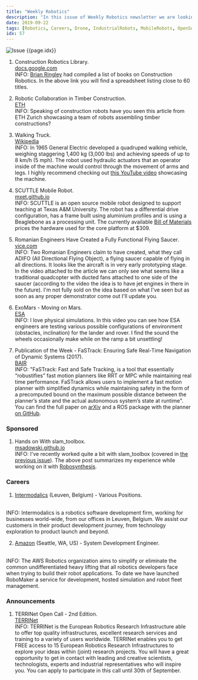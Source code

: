 ```yaml
---
title: "Weekly Robotics"
description: "In this issue of Weekly Robotics newsletter we are looking at robotics in construction, a walking truck, an affordable mobile robot, a flying saucer and more!"
date: 2019-09-22
tags: [Robotics, Careers, Drone, IndustrialRobots, MobileRobots, OpenSource, Space, SLAM]
idx: 57
---
```

![Issue {{page.idx}}](/img/headers/{{page.idx}}.jpg "Issue {{page.idx}}")

1) Construction Robotics Library.
<br>[docs.google.com](https://docs.google.com/spreadsheets/d/1tJFsyj3bAW_d-02T8BZXBXuVK-2kOjPQvh5STzWgymo/edit#gid=0)<br>
INFO: [Brian Ringley](https://twitter.com/brianringley/status/1170351203861094400) had compiled a list of books on Construction Robotics. In the above link you will find a spreadsheet listing close to 60 titles.

2) Robotic Collaboration in Timber Construction.
<br>[ETH](https://ethz.ch/en/news-and-events/eth-news/news/2018/03/spatial-timber-assemblies.html)<br>
INFO: Speaking of construction robots have you seen this article from ETH Zurich showcasing a team of robots assembling timber constructions?

4) Walking Truck.
<br>[Wikipedia](https://en.m.wikipedia.org/wiki/Walking_truck)<br>
INFO: In 1965 General Electric developed a quadruped walking vehicle, weighing staggering 1,400 kg (3,000 lbs) and achieving speeds of up to 8 km/h (5 mph). The robot used hydraulic actuators that an operator inside of the machine would control through the movement of arms and legs. I highly recommend checking out [this YouTube video](https://youtu.be/ZMGCFLEYakM) showcasing the machine.

3) SCUTTLE Mobile Robot.
<br>[mxet.github.io](https://mxet.github.io/SCUTTLE/)<br>
INFO: SCUTTLE is an open source mobile robot designed to support teaching at Texas A&M University. The robot has a differential drive configuration, has a frame built using aluminium profiles and is using a Beaglebone as a processing unit. The currently available [Bill of Materials](https://github.com/MXET/SCUTTLE/blob/master/hardware/Scuttle%20Bill%20of%20Materials.pdf) prices the hardware used for the core platform at $309.

5) Romanian Engineers Have Created a Fully Functional Flying Saucer.
<br>[vice.com](https://www.vice.com/en_us/article/kz4qey/romanian-engineers-have-created-a-fully-functional-flying-saucer-adifo)<br>
INFO: Two Romanian Engineers claim to have created, what they call ADIFO (All Directional Flying Object), a flying saucer capable of flying in all directions. It looks like the aircraft is in very early prototyping stage. In the video attached to the article we can only see what seems like a traditional quadcopter with ducted fans attached to one side of the saucer (according to the video the idea is to have jet engines in there in the future). I'm not fully sold on the idea based on what I've seen but as soon as any proper demonstrator come out I'll update you.

6) ExoMars - Moving on Mars.
<br>[ESA](http://www.esa.int/spaceinvideos/Videos/2019/08/ExoMars_Moving_on_Mars)<br>
INFO: I love physical simulations. In this video you can see how ESA engineers are testing various possible configurations of environment (obstacles, inclination) for the lander and rover. I find the sound the wheels occasionally make while on the ramp a bit unsettling!

7) Publication of the Week - FaSTrack: Ensuring Safe Real-Time Navigation of Dynamic Systems (2017).
<br>[BAIR](https://bair.berkeley.edu/blog/2017/12/05/fastrack/)<br>
INFO: "FaSTrack: Fast and Safe Tracking, is a tool that essentially “robustifies” fast motion planners like RRT or MPC while maintaining real time performance. FaSTrack allows users to implement a fast motion planner with simplified dynamics while maintaining safety in the form of a precomputed bound on the maximum possible distance between the planner’s state and the actual autonomous system’s state at runtime". You can find the full paper on [arXiv](https://arxiv.org/abs/1703.07373) and a ROS package with the planner [on GitHub](https://github.com/HJReachability/meta_fastrack).

### Sponsored

1) Hands on With slam_toolbox.
<br>[msadowski.github.io](https://msadowski.github.io/hands-on-with-slam_toolbox/)<br>
INFO: I've recently worked quite a bit with slam_toolbox (covered in [the previous issue](https://weeklyrobotics.com/weekly-robotics-56)). The above post summarizes my experience while working on it with [Robosynthesis](https://www.robosynthesis.com/).

### Careers

1) [Intermodalics](https://www.intermodalics.eu/join-us) (Leuven, Belgium) - Various Positions.
<br>
INFO: Intermodalics is a robotics software development firm, working for businesses world-wide, from our offices in Leuven, Belgium. We assist our customers in their product development journey, from technology exploration to product launch and beyond.

2) [Amazon](https://www.amazon.jobs/en/jobs/920976/system-development-engineer) (Seattle, WA, US) - System Development Engineer.
<br>
INFO: The AWS Robotics organization aims to simplify or eliminate the common undifferentiated heavy lifting that all robotics developers face when trying to build their robot applications. To date we have launched RoboMaker a service for development, hosted simulation and robot fleet management.

### Announcements

1) TERRINet Open Call - 2nd Edition.
<br>[TERRINet](https://opencalls.terrinet.eu/call/terrinet-second-open-call)<br>
INFO: TERRINet is the European Robotics Research Infrastructure able to offer top quality infrastructures, excellent research services and training to a variety of users worldwide. TERRINet enables you to get FREE access to 15 European Robotics Research Infrastructures to explore your ideas within (joint) research projects. You will have a great opportunity to get in contact with leading and creative scientists, technologists, experts and industrial representatives who will inspire you. You can apply to participate in this call until 30th of September.
